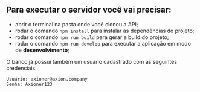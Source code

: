 ## Para executar o servidor você vai precisar:
- abrir o terminal na pasta onde você clonou a API;
- rodar o comando ```npm install``` para instalar as dependências do projeto;
- rodar o comando ```npm run build``` para gerar a build do projeto;
- rodar o comando  ```npm run develop``` para executar a aplicação em modo de **desenvolvimento**;

O banco já possui também um usuário cadastrado com as seguintes credenciais:

    Usuário: axioner@axion.company
    Senha: Axioner123
